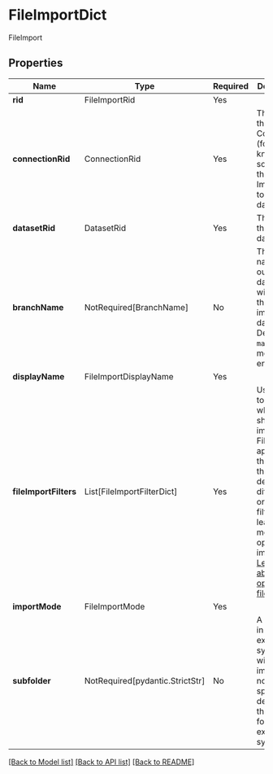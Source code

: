 # FileImportDict

FileImport

## Properties
| Name | Type | Required | Description |
| ------------ | ------------- | ------------- | ------------- |
**rid** | FileImportRid | Yes |  |
**connectionRid** | ConnectionRid | Yes | The RID of the Connection (formerly known as a source) that the File Import uses to import data. |
**datasetRid** | DatasetRid | Yes | The RID of the output dataset. |
**branchName** | NotRequired[BranchName] | No | The branch name in the output dataset that will contain the imported data. Defaults to `master` for most enrollments. |
**displayName** | FileImportDisplayName | Yes |  |
**fileImportFilters** | List[FileImportFilterDict] | Yes | Use filters to limit which files should be imported. Filters are applied in the order they are defined. A different ordering of filters may lead to a more optimized import. [Learn more about optimizing file imports.](/docs/foundry/data-connection/file-based-syncs/#optimize-file-based-syncs) |
**importMode** | FileImportMode | Yes |  |
**subfolder** | NotRequired[pydantic.StrictStr] | No | A subfolder in the external system that will be imported. If not specified, defaults to the root folder of the external system. |


[[Back to Model list]](../../../../README.md#models-v2-link) [[Back to API list]](../../../../README.md#apis-v2-link) [[Back to README]](../../../../README.md)
